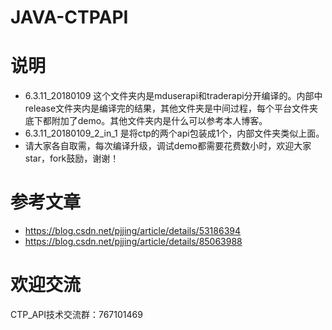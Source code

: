 # JAVA-CTPAPI

# 说明
- 6.3.11_20180109 这个文件夹内是mduserapi和traderapi分开编译的。内部中release文件夹内是编译完的结果，其他文件夹是中间过程，每个平台文件夹底下都附加了demo。其他文件夹内是什么可以参考本人博客。
- 6.3.11_20180109_2_in_1 是将ctp的两个api包装成1个，内部文件夹类似上面。
- 请大家各自取需，每次编译升级，调试demo都需要花费数小时，欢迎大家star，fork鼓励，谢谢！

# 参考文章
- https://blog.csdn.net/pjjing/article/details/53186394
- https://blog.csdn.net/pjjing/article/details/85063988

# 欢迎交流
CTP_API技术交流群：767101469
